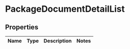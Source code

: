 # PackageDocumentDetailList

## Properties
Name | Type | Description | Notes
------------ | ------------- | ------------- | -------------
